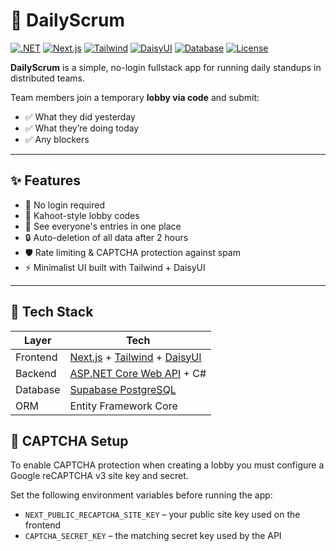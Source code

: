 # 🧠 DailyScrum

[![.NET](https://img.shields.io/badge/Backend-.NET%209-blueviolet?logo=dotnet)](https://dotnet.microsoft.com/)
[![Next.js](https://img.shields.io/badge/Frontend-Next.js-black?logo=next.js)](https://nextjs.org/)
[![Tailwind](https://img.shields.io/badge/Styling-Tailwind%20CSS-38bdf8?logo=tailwindcss)](https://tailwindcss.com/)
[![DaisyUI](https://img.shields.io/badge/UI-DaisyUI-facc15?logo=tailwindcss)](https://daisyui.com/)
[![Database](https://img.shields.io/badge/Database-Supabase-3ecf8e?logo=supabase)](https://supabase.com/)
[![License](https://img.shields.io/badge/License-MIT-green.svg)](LICENSE)

**DailyScrum** is a simple, no-login fullstack app for running daily standups in distributed teams.

Team members join a temporary **lobby via code** and submit:
- ✅ What they did yesterday
- ✅ What they’re doing today
- ✅ Any blockers

---

## ✨ Features

- 🔑 No login required
- 🎯 Kahoot-style lobby codes
- 👥 See everyone's entries in one place
- 🔒 Auto-deletion of all data after 2 hours
- 🛡️ Rate limiting & CAPTCHA protection against spam
- ⚡ Minimalist UI built with Tailwind + DaisyUI

---

## 🧱 Tech Stack

| Layer       | Tech              |
|-------------|-------------------|
| Frontend    | [Next.js](https://nextjs.org/) + [Tailwind](https://tailwindcss.com/) + [DaisyUI](https://daisyui.com/) |
| Backend     | [ASP.NET Core Web API](https://learn.microsoft.com/en-us/aspnet/core/) + C# |
| Database    | [Supabase PostgreSQL](https://supabase.com/) |
| ORM         | Entity Framework Core |

## 🔐 CAPTCHA Setup

To enable CAPTCHA protection when creating a lobby you must configure a Google reCAPTCHA v3 site key and secret.

Set the following environment variables before running the app:

- `NEXT_PUBLIC_RECAPTCHA_SITE_KEY` – your public site key used on the frontend
- `CAPTCHA_SECRET_KEY` – the matching secret key used by the API
